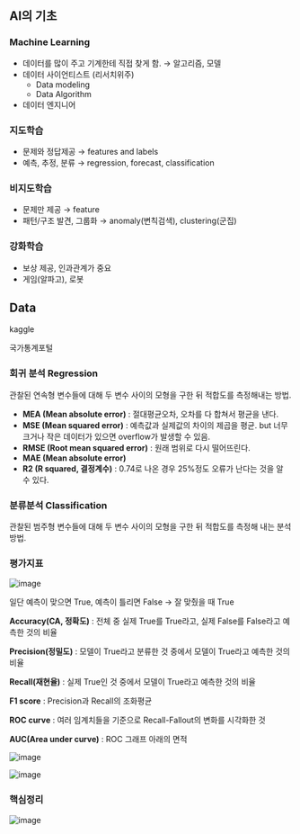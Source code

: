 ## AI의 기초

### Machine Learning

- 데이터를 많이 주고 기계한테 직접 찾게 함. → 알고리즘, 모델
- 데이터 사이언티스트 (리서치위주)
    - Data modeling
    - Data Algorithm
- 데이터 엔지니어

### 지도학습

- 문제와 정답제공 → features and labels
- 예측, 추정, 분류 → regression, forecast, classification

### 비지도학습

- 문제만 제공 → feature
- 패턴/구조 발견, 그룹화 → anomaly(변칙검색), clustering(군집)

### 강화학습

- 보상 제공, 인과관계가 중요
- 게임(알파고), 로봇

## Data

kaggle 

국가통계포털  

### 회귀 분석 Regression

관찰된 연속형 변수들에 대해 두 변수 사이의 모형을 구한 뒤 적합도를 측정해내는 방법. 

- **MEA (Mean absolute error)** : 절대평균오차, 오차를 다 합쳐서 평균을 낸다.
- **MSE (Mean squared error)** : 예측값과 실제값의 차이의 제곱을 평균. but 너무 크거나 작은 데이터가 있으면 overflow가 발생할 수 있음.
- **RMSE (Root mean squared error)** : 원래 범위로 다시 떨어뜨린다.
- **MAE (Mean absolute error)**
- **R2 (R squared, 결정계수)** : 0.74로 나온 경우 25%정도 오류가 난다는 것을 알 수 있다.

### 분류분석 Classification

관찰된 범주형 변수들에 대해 두 변수 사이의 모형을 구한 뒤 적합도를 측정해 내는 분석 방법.

### 평가지표

![image](https://user-images.githubusercontent.com/95389515/198827876-e8656799-7d34-4e64-91d4-ba41c506577f.png)

일단 예측이 맞으면 True, 예측이 틀리면 False → 잘 맞췄을 때 True 

**Accuracy(CA, 정확도)** : 전체 중 실제 True를 True라고, 실제 False를 False라고 예측한 것의 비율 

**Precision(정밀도)** : 모델이 True라고 분류한 것 중에서 모델이 True라고 예측한 것의 비율

**Recall(재현율)** : 실제 True인 것 중에서 모델이 True라고 예측한 것의 비율

**F1 score** : Precision과 Recall의 조화평균 

**ROC curve** : 여러 임계치들을 기준으로 Recall-Fallout의 변화를 시각화한 것 

**AUC(Area under curve)** : ROC 그래프 아래의 면적 

![image](https://user-images.githubusercontent.com/95389515/198827841-83b0db71-eab9-4c53-bc1d-ff9641bb92d2.png)

![image](https://user-images.githubusercontent.com/95389515/198827852-3f602fc8-f069-477e-b7ce-3cda9416e7ee.png)

### 핵심정리

![image](https://user-images.githubusercontent.com/95389515/198827805-dda2f574-5b48-4631-8ff6-7ceb6b70483c.png)
